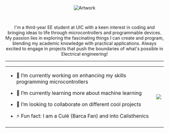 <div align="center">
  <img src="https://github.com/KevinPalma21/KevinPalma21/assets/123513375/8ee43f62-3de4-4c2b-a37f-f974a7b55db9" alt="Artwork">
</div>  

&nbsp;

<p align="center">
   I'm a third-year EE student at UIC with a keen interest in coding and bringing ideas to life through microcontrollers and programmable devices. My passion lies in exploring the fascinating things I can create and program, blending my academic knowledge with practical applications. Always excited to engage in projects that push the boundaries of what's possible in Electrical engineering!
</p>

---

<table>
  <tr>
    <td>

<!-- Insert your text here -->
- 🔭 I’m currently working on enhancing my skills programming microcontrollers
- 🌱 I’m currently learning more about machine learning
- 👯 I’m looking to collaborate on different cool projects
- ⚡ Fun fact: I am a Culé (Barca Fan) and into Calisthenics

    </td>
    <td><img src="https://github-readme-stats.vercel.app/api/top-langs/?username=KevinPalma21&theme=radical" /></td>
  </tr>
</table>


